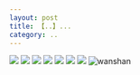 ```yaml
---
layout: post
title: 【..】...
category: ..
---
```

![](http://rh8cub8wq.hd-bkt.clouddn.com/img/bottom.png)
![](http://rh8cub8wq.hd-bkt.clouddn.com/img/zeyuanximeng-220412-1.png)
![](http://rh8cub8wq.hd-bkt.clouddn.com/img/zeyuanximeng-220412-2.png)
![](http://rh8cub8wq.hd-bkt.clouddn.com/img/zeyuanximeng-220412-3.jpg)
![](http://rh8cub8wq.hd-bkt.clouddn.com/img/zeyuanximeng-220412-4.jpg)
![](http://rh8cub8wq.hd-bkt.clouddn.com/img/zeyuanximeng-220412-5.jpg)
![](http://rh8cub8wq.hd-bkt.clouddn.com/img/zeyuanximeng-220412-6.jpg)
![wanshan](http://rh8cub8wq.hd-bkt.clouddn.com/img/wanshan.png)
